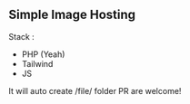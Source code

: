 **Simple Image Hosting**
--
Stack :

 - PHP (Yeah) 
 - Tailwind 
 - JS 
 
It will auto create /file/ folder
PR are welcome!
